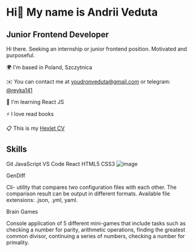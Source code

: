 # Hi👋 My name is Andrii Veduta
## Junior Frontend Developer
Hi there. Seeking an internship or junior frontend position. Motivated and purposeful.

🌍 I'm based in Poland, Szczytnica

✉️ You can contact me at youdronveduta@gmail.com or telegram: [@reyka141](https://t.me/reyka141)

🧠 I'm learning React JS

⚡ I love read books

📋 This is my [Hexlet CV](https://cv.hexlet.io/ru/resumes/4518)

## Skills
Git JavaScript VS Code React HTML5 CSS3
![image](https://github.com/user-attachments/assets/c3b15833-914f-4c49-b608-88b472a81bb0)

GenDiff 

Cli- utility that compares two configuration files with each other. The comparison result can be output in different formats. Available file extensions: .json, .yml, yaml.

Brain Games

Console application of 5 different mini-games that include tasks such as checking a number for parity, arithmetic operations, finding the greatest common divisor, continuing a series of numbers, checking a number for primality.
<!--
**Reyka141/Reyka141** is a ✨ _special_ ✨ repository because its `README.md` (this file) appears on your GitHub profile.

Here are some ideas to get you started:

- 🔭 I’m currently working on ...
- 🌱 I’m currently learning ...
- 👯 I’m looking to collaborate on ...
- 🤔 I’m looking for help with ...
- 💬 Ask me about ...
- 📫 How to reach me: ...
- 😄 Pronouns: ...
- ⚡ Fun fact: ...
-->
